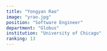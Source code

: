 ```yaml
---
title: "Yongyan Rao"
image: "yrao.jpg"
position: "Software Engineer"
department: "Globus"
institution: "University of Chicago"
ranking: 13
---
```

